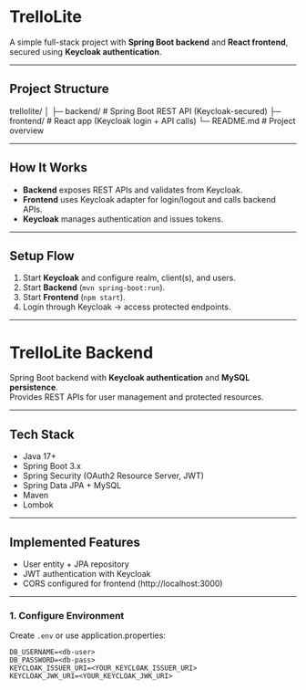 # TrelloLite

A simple full-stack project with **Spring Boot backend** and **React frontend**, secured using **Keycloak authentication**.

---

## Project Structure
trellolite/
│
├─ backend/ # Spring Boot REST API (Keycloak-secured)
├─ frontend/ # React app (Keycloak login + API calls)
└─ README.md # Project overview


---

## How It Works

- **Backend** exposes REST APIs and validates from Keycloak.
- **Frontend** uses Keycloak adapter for login/logout and calls backend APIs.
- **Keycloak** manages authentication and issues tokens.

---

## Setup Flow

1. Start **Keycloak** and configure realm, client(s), and users.
2. Start **Backend** (`mvn spring-boot:run`).
3. Start **Frontend** (`npm start`).
4. Login through Keycloak → access protected endpoints.

---

# TrelloLite Backend

Spring Boot backend with **Keycloak authentication** and **MySQL persistence**.  
Provides REST APIs for user management and protected resources.

---

## Tech Stack

- Java 17+
- Spring Boot 3.x
- Spring Security (OAuth2 Resource Server, JWT)
- Spring Data JPA + MySQL
- Maven
- Lombok

---

## Implemented Features

- User entity + JPA repository
- JWT authentication with Keycloak
- CORS configured for frontend (http://localhost:3000)

---

### 1. Configure Environment

Create `.env` or use application.properties:

```env
DB_USERNAME=<db-user>
DB_PASSWORD=<db-pass>
KEYCLOAK_ISSUER_URI=<YOUR_KEYCLOAK_ISSUER_URI>
KEYCLOAK_JWK_URI=<YOUR_KEYCLOAK_JWK_URI>
```